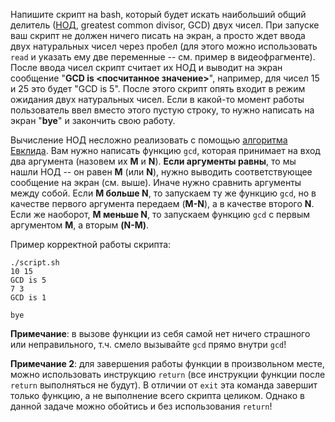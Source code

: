 Напишите скрипт на bash, который будет искать наибольший общий делитель ([НОД](https://ru.wikipedia.org/wiki/%D0%9D%D0%B0%D0%B8%D0%B1%D0%BE%D0%BB%D1%8C%D1%88%D0%B8%D0%B9_%D0%BE%D0%B1%D1%89%D0%B8%D0%B9_%D0%B4%D0%B5%D0%BB%D0%B8%D1%82%D0%B5%D0%BB%D1%8C), greatest common divisor, GCD) двух чисел. При запуске ваш скрипт не должен ничего писать на экран, а просто ждет ввода двух натуральных чисел через пробел (для этого можно использовать ```read``` и указать ему две переменные -- см. пример в видеофрагменте). После ввода чисел скрипт считает их НОД и выводит на экран сообщение "**GCD is <посчитанное значение>**", например, для чисел 15 и 25 это будет "GCD is 5". После этого скрипт опять входит в режим ожидания двух натуральных чисел. Если в какой-то момент работы пользователь ввел вместо этого пустую строку, то нужно написать на экран "**bye**" и закончить свою работу. 

Вычисление НОД несложно реализовать с помощью [алгоритма Евклида](https://ru.wikipedia.org/wiki/%D0%90%D0%BB%D0%B3%D0%BE%D1%80%D0%B8%D1%82%D0%BC_%D0%95%D0%B2%D0%BA%D0%BB%D0%B8%D0%B4%D0%B0). Вам нужно написать функцию ```gcd```, которая принимает на вход два аргумента (назовем их **M** и **N**). **Если аргументы равны**, то мы нашли НОД -- он равен **M** (или **N**), нужно выводить соответствующее сообщение на экран (см. выше). Иначе нужно сравнить аргументы между собой. Если **M больше N**, то запускаем ту же функцию ```gcd```, но в качестве первого аргумента передаем (**M-N**), а в качестве второго **N**. Если же наоборот, **M меньше N**, то запускаем функцию ```gcd``` с первым аргументом **M**, а вторым **(N-M)**.

Пример корректной работы скрипта:
```
./script.sh
10 15
GCD is 5
7 3 
GCD is 1

bye
```
**Примечание**: в вызове функции из себя самой нет ничего страшного или неправильного, т.ч. смело вызывайте ```gcd``` прямо внутри ```gcd```!

**Примечание 2**: для завершения работы функции в произвольном месте, можно использовать инструкцию ```return``` (все инструкции функции после ```return``` выполняться не будут). В отличии от ```exit``` эта команда завершит только функцию, а не выполнение всего скрипта целиком. Однако в данной задаче можно обойтись и без использования ```return```!
